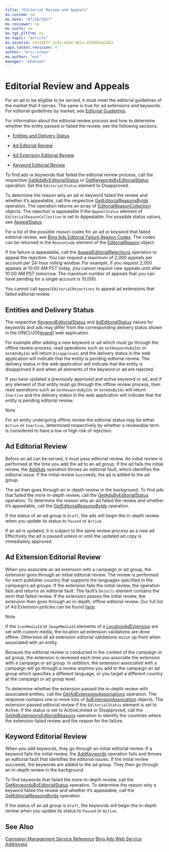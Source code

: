 ```yaml
---
title: "Editorial Review and Appeals"
ms.custom: na
ms.date: "07/10/2017"
ms.reviewer: na
ms.suite: na
ms.tgt_pltfrm: na
ms.topic: "article"
ms.assetid: 431d287f-2c42-45e4-b62a-d338d54a22b2
caps.latest.revision: 4
author: "eric-urban"
ms.author: "eur"
manager: "ehansen"
---
```

# Editorial Review and Appeals
For an ad to be eligible to be served, it must meet the editorial guidelines of the market that it serves. The same is true for ad extensions and keywords. For editorial guidelines by market, see [Editorial Guidelines](http://advertise.bingads.microsoft.com/editorial-guidelines).

For information about the editorial review process and how to determine whether the entity passed or failed the review, see the following sections.

-   [Entities and Delivery Status](#entitydeliverystatus)

-   [Ad Editorial Review](#adeditorialreview)

-   [Ad Extension Editorial Review](#adextensioneditorialreview)

-   [Keyword Editorial Review](#keywordeditorialreview)

To find ads or keywords that failed the editorial review process, call the respective [GetAdsByEditorialStatus](http://msdn.microsoft.com/library/0faf6178-4fc8-40b4-9ba5-9e5cdd21ce96) or [GetKeywordsByEditorialStatus](http://msdn.microsoft.com/library/d94ae758-2fc3-47b4-a041-377c0d9498b9) operation. Set the `EditorialStatus` element to Disapproved.

To determine the reason why an ad or keyword failed the review and whether it’s appealable, call the respective [GetEditorialReasonsByIds](http://msdn.microsoft.com/library/c6c8b301-c2d3-4f50-82a6-47fa74f59e22) operation. The operation returns an array of [EditorialReasonCollection](http://msdn.microsoft.com/library/ab58a13a-3e7c-4f55-81b0-d60d7854b261) objects. The rejection is appealable if the `AppealStatus` element of `EditorialReasonCollection` is set to Appealable. For possible status values, see [AppealStatus](http://msdn.microsoft.com/library/c30bf88f-f5bc-4388-8f7e-b1672093ec32).

For a list of the possible reason codes for an ad or keyword that failed editorial review, see [Bing Ads Editorial Failure Reason Codes](../docset-overview/bing-ads-editorial-failure-reason-codes.md). The codes can be returned in the `ReasonCode` element of the [EditorialReason](http://msdn.microsoft.com/library/8855cb88-dd05-4e4f-9059-e15718849c43) object.

If the failure is appealable, call the [AppealEditorialRejections](http://msdn.microsoft.com/library/ba87645c-f131-4a6a-addc-53e459f633a2) operation to appeal the rejection. You can request a maximum of 2,000 appeals per account per 24-hour rolling window. For example, if you request 2,000 appeals at 10:00 AM PST today, you cannot request new appeals until after 10:00 AM PST tomorrow. The maximum number of appeals that you can have pending for a single account is 10,000.

You cannot call `AppealEditorialRejections` to appeal ad extensions that failed editorial review.

## <a name="entitydeliverystatus"></a>Entities and Delivery Status
The respective [KeywordEditorialStatus](http://msdn.microsoft.com/library/f1b1c9e5-3989-4207-bf56-0f5fd7e17068) and [AdEditorialStatus](http://msdn.microsoft.com/library/e79f0dfa-2c74-4219-86a8-c2e1a1b810a0) values for keywords and ads may differ from the corresponding delivery status shown in the [!INCLUDE[brand](../docset-overview/includes/brand.md)] web application.

For example after adding a new keyword or ad which must go through the offline review process, read operations such as `GetKeywordsByIds` or `GetAdsByIds` will return `Disapproved`, and the delivery status in the web application will indicate that the entity is pending editorial review. The delivery status in the web application will indicate that the entity is disapproved if and when all elements of the keyword or ad are rejected.

If you have updated a previously approved and active keyword or ad, and if any element of that entity must go through the offline review process, then read operations such as `GetKeywordsByIds` or `GetAdsByIds` will return `Inactive` and the delivery status in the web application will indicate that the entity is pending editorial review.

> [!NOTE]
> For an entity undergoing offline review the editorial status may be either `Active` or `Inactive`, determined respectively by whether a reviewable term is considered to have a low or high risk of rejection.

## <a name="adeditorialreview"></a>Ad Editorial Review
Before an ad can be served, it must pass editorial review. An initial review is performed at the time you add the ad to an ad group. If the ad fails the initial review, the [AddAds](http://msdn.microsoft.com/library/223bd85b-47d3-4156-8ce5-58f3ca34307f) operation throws an editorial fault, which identifies the editorial issue. If the initial review succeeds, the ad is added to the ad group.

The ad then goes through an in-depth review in the background. To find ads that failed the more in-depth review, call the [GetAdsByEditorialStatus](http://msdn.microsoft.com/library/0faf6178-4fc8-40b4-9ba5-9e5cdd21ce96) operation. To determine the reason why an ad failed the review and whether it’s appealable, call the [GetEditorialReasonsByIds](http://msdn.microsoft.com/library/c6c8b301-c2d3-4f50-82a6-47fa74f59e22) operation.

If the status of an ad group is `Draft`, the ads will begin the in-depth review when you update its status to `Paused` or `Active`.

If an ad is updated, it is subject to the same review process as a new ad. Effectively the ad is paused unless or until the updated ad copy is immediately approved.

## <a name="adextensioneditorialreview"></a>Ad Extension Editorial Review
When you associate an ad extension with a campaign or ad group, the extension goes through an initial editorial review. The review is performed for each publisher country that supports the languages specified in the campaign’s ad groups. If the extension fails the initial review, the operation fails and returns an editorial fault. The fault’s `Details` element contains the term that failed review. If the extension passes the initial review, the extension then goes through an in-depth, offline editorial review. Our full list of Ad Extension policies can be found [here](http://go.microsoft.com/fwlink?LinkId=746651). 

> [!NOTE]
> If the `IconMediaId` or `ImageMediaId` elements of a [LocationAdExtension](http://msdn.microsoft.com/library/90fb2536-bff4-4e96-a7b3-ae7cc13753b7) are set with custom media, the location ad extension validations are done offline. Otherwise all ad extension editorial validations occur up front when associated with an entity.

Because the editorial review is conducted in the context of the campaign or ad group, the extension is reviewed each time you associate the extension with a campaign or ad group. In addition, the extension associated with a campaign will go through a review anytime you add to the campaign an ad group which specifies a different language, or you target a different country at the campaign or ad group level.

To determine whether the extension passed the in-depth review with associated entities, call the [GetAdExtensionsAssociations](http://msdn.microsoft.com/library/9c972e9c-688a-4c72-8d19-41aeffaec383) operation. The response contains one or more lists of [AdExtensionAssociation](http://msdn.microsoft.com/library/60233ced-a506-459f-aba2-a76d294697f2) objects. The extension passed editorial review if the `EditorialStatus` element is set to Active. If the status is set to ActiveLimited or Disapproved, call the [GetAdExtensionsEditorialReasons](http://msdn.microsoft.com/library/e02a796d-a36d-49fc-b3b0-161be089c4dc) operation to identify the countries where the extension failed review and the reason for the failure.

## <a name="keywordeditorialreview"></a>Keyword Editorial Review
When you add keywords, they go through an initial editorial review. If a keyword fails the initial review, the [AddKeywords](http://msdn.microsoft.com/library/957a7fce-ed33-4bf4-a3c2-a1411e1573a0) operation fails and throws an editorial fault that identifies the editorial issues. If the initial review succeeds, the keywords are added to the ad group. They then go through an in-depth review in the background.

To find keywords that failed the more in-depth review, call the [GetKeywordsByEditorialStatus](http://msdn.microsoft.com/library/d94ae758-2fc3-47b4-a041-377c0d9498b9) operation. To determine the reason why a keyword failed the review and whether it’s appealable, call the [GetEditorialReasonsByIds](http://msdn.microsoft.com/library/c6c8b301-c2d3-4f50-82a6-47fa74f59e22) operation.

If the status of an ad group is `Draft`, the keywords will begin the in-depth review when you update its status to `Paused` or `Active`.

## See Also
[Campaign Management Service Reference](http://msdn.microsoft.com/library/5f50ed8a-6bca-4d30-8340-7290bc074f0e)
[Bing Ads Web Service Addresses](../docset-overview/bing-ads-web-service-addresses.md)

